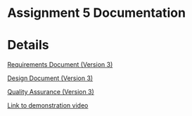 # Assignment 5 Documentation #



# Details #

<a href='http://sfu-fas-app.googlecode.com/files/Group-4-Requirements v3.doc'>Requirements Document (Version 3)</a>

<a href='http://sfu-fas-app.googlecode.com/files/Group-4-Design v2.doc'>Design Document (Version 3)</a>

<a href='http://sfu-fas-app.googlecode.com/files/Group-4-QA v3.doc'>Quality Assurance (Version 3)</a>




<a href='http://www.youtube.com/watch?v=p9iFHvrJtJQ'>Link to demonstration video</a>